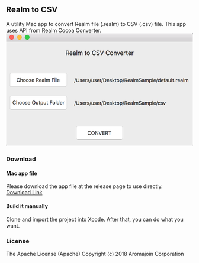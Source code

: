 ## Realm to CSV
A utility Mac app to convert Realm file (.realm) to CSV (.csv) file.
This app uses API from [Realm Cocoa Converter](https://github.com/realm/realm-cocoa-converter).  
![Screenshot](/Arts/screenshot.png)

### Download

#### Mac app file
Please download the app file at the release page to use directly.  
[Download Link](https://github.com/aromajoin/realm-to-csv/releases/download/v1.0.0/RealmToCSV.app.zip)

#### Build it manually
Clone and import the project into Xcode. After that, you can do what you want. 

### License
The Apache License (Apache)
Copyright (c) 2018 Aromajoin Corporation
